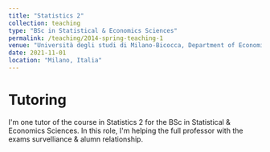```yaml
---
title: "Statistics 2"
collection: teaching
type: "BSc in Statistical & Economics Sciences"
permalink: /teaching/2014-spring-teaching-1
venue: "Università degli studi di Milano-Bicocca, Department of Economics, Management and Statistics"
date: 2021-11-01
location: "Milano, Italia"
---
```


Tutoring
======
I'm one tutor of the course in Statistics 2 for the BSc in Statistical & Economics Sciences. In this role, I'm helping the full professor with the exams survelliance & alumn relationship.  

